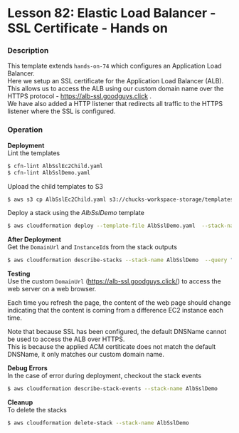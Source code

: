 # Lesson 82: Elastic Load Balancer - SSL Certificate - Hands on

### Description

This template extends `hands-on-74` which configures an Application Load Balancer.  
Here we setup an SSL certificate for the Application Load Balancer (ALB).  
This allows us to access the ALB using our custom domain name over the HTTPS protocol - https://alb-ssl.goodguys.click .  
We have also added a HTTP listener that redirects all traffic to the HTTPS listener where the SSL is configured.

### Operation

**Deployment**  
Lint the templates

```bash
$ cfn-lint AlbSslEc2Child.yaml
$ cfn-lint AlbSslDemo.yaml
```

Upload the child templates to S3

```bash
$ aws s3 cp AlbSslEc2Child.yaml s3://chucks-workspace-storage/templates/AlbSslEc2Child.yaml
```

Deploy a stack using the _AlbSslDemo_ template

```bash
$ aws cloudformation deploy --template-file AlbSslDemo.yaml  --stack-name AlbSslDemo --parameter-overrides file://private-parameters.json
```

**After Deployment**  
Get the `DomainUrl` and `InstanceId`s from the stack outputs

```bash
$ aws cloudformation describe-stacks --stack-name AlbSslDemo  --query "Stacks[0].Outputs" --no-cli-pager
```

**Testing**  
Use the custom `DomainUrl` (https://alb-ssl.goodguys.click/) to access the web server on a web browser.

Each time you refresh the page, the content of the web page should change indicating that the content is coming from a difference EC2 instance each time.

Note that because SSL has been configured, the default DNSName cannot be used to access the ALB over HTTPS.  
This is because the applied ACM certiticate does not match the default DNSName, it only matches our custom domain name.

**Debug Errors**  
In the case of error during deployment, checkout the stack events

```bash
$ aws cloudformation describe-stack-events --stack-name AlbSslDemo
```

**Cleanup**  
To delete the stacks

```bash
$ aws cloudformation delete-stack --stack-name AlbSslDemo
```
